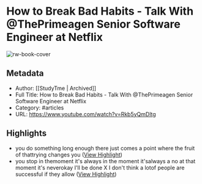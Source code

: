 # How to Break Bad Habits - Talk With @ThePrimeagen Senior Software Engineer at Netflix​

![rw-book-cover](https://i.ytimg.com/vi/Rkb5yQmDltg/maxresdefault.jpg?v=6374c739)

## Metadata
- Author: [[StudyTme | Archived]]
- Full Title: How to Break Bad Habits - Talk With @ThePrimeagen Senior Software Engineer at Netflix​
- Category: #articles
- URL: https://www.youtube.com/watch?v=Rkb5yQmDltg

## Highlights
- you do something long enough there just
  comes a point where the fruit of thattrying changes you ([View Highlight](https://read.readwise.io/read/01h49ec9194hc9457rwq2zzyfq))
- you stop in themoment it's always in the moment it'salways a no at that moment it's neverokay I'll be done X I don't think a lotof people are successful if they allow ([View Highlight](https://read.readwise.io/read/01h49ew8j022nbkz7bbf6jrhtx))
